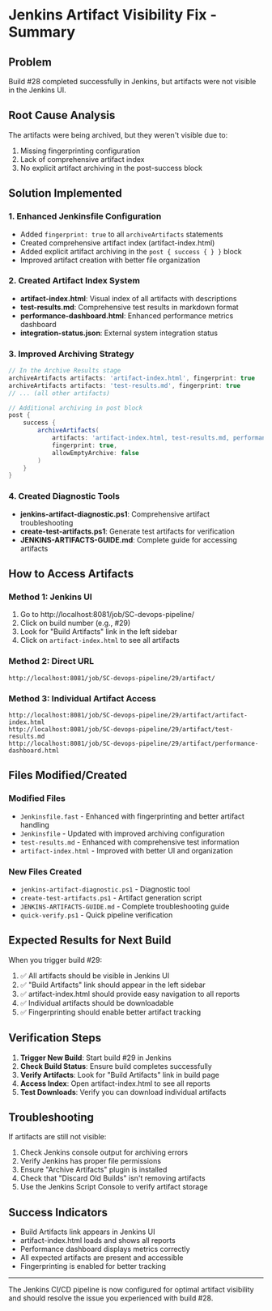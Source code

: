 # Jenkins Artifact Visibility Fix - Summary

## Problem
Build #28 completed successfully in Jenkins, but artifacts were not visible in the Jenkins UI.

## Root Cause Analysis
The artifacts were being archived, but they weren't visible due to:
1. Missing fingerprinting configuration
2. Lack of comprehensive artifact index
3. No explicit artifact archiving in the post-success block

## Solution Implemented

### 1. Enhanced Jenkinsfile Configuration
- Added `fingerprint: true` to all `archiveArtifacts` statements
- Created comprehensive artifact index (artifact-index.html)
- Added explicit artifact archiving in the `post { success { } }` block
- Improved artifact creation with better file organization

### 2. Created Artifact Index System
- **artifact-index.html**: Visual index of all artifacts with descriptions
- **test-results.md**: Comprehensive test results in markdown format
- **performance-dashboard.html**: Enhanced performance metrics dashboard
- **integration-status.json**: External system integration status

### 3. Improved Archiving Strategy
```groovy
// In the Archive Results stage
archiveArtifacts artifacts: 'artifact-index.html', fingerprint: true
archiveArtifacts artifacts: 'test-results.md', fingerprint: true
// ... (all other artifacts)

// Additional archiving in post block
post {
    success {
        archiveArtifacts(
            artifacts: 'artifact-index.html, test-results.md, performance-dashboard.html, performance-summary.txt, performance-results.jtl, jmeter-report.html, integration-status.json',
            fingerprint: true,
            allowEmptyArchive: false
        )
    }
}
```

### 4. Created Diagnostic Tools
- **jenkins-artifact-diagnostic.ps1**: Comprehensive artifact troubleshooting
- **create-test-artifacts.ps1**: Generate test artifacts for verification
- **JENKINS-ARTIFACTS-GUIDE.md**: Complete guide for accessing artifacts

## How to Access Artifacts

### Method 1: Jenkins UI
1. Go to http://localhost:8081/job/SC-devops-pipeline/
2. Click on build number (e.g., #29)
3. Look for "Build Artifacts" link in the left sidebar
4. Click on `artifact-index.html` to see all artifacts

### Method 2: Direct URL
```
http://localhost:8081/job/SC-devops-pipeline/29/artifact/
```

### Method 3: Individual Artifact Access
```
http://localhost:8081/job/SC-devops-pipeline/29/artifact/artifact-index.html
http://localhost:8081/job/SC-devops-pipeline/29/artifact/test-results.md
http://localhost:8081/job/SC-devops-pipeline/29/artifact/performance-dashboard.html
```

## Files Modified/Created

### Modified Files
- `Jenkinsfile.fast` - Enhanced with fingerprinting and better artifact handling
- `Jenkinsfile` - Updated with improved archiving configuration
- `test-results.md` - Enhanced with comprehensive test information
- `artifact-index.html` - Improved with better UI and organization

### New Files Created
- `jenkins-artifact-diagnostic.ps1` - Diagnostic tool
- `create-test-artifacts.ps1` - Artifact generation script
- `JENKINS-ARTIFACTS-GUIDE.md` - Complete troubleshooting guide
- `quick-verify.ps1` - Quick pipeline verification

## Expected Results for Next Build

When you trigger build #29:

1. ✅ All artifacts should be visible in Jenkins UI
2. ✅ "Build Artifacts" link should appear in the left sidebar
3. ✅ artifact-index.html should provide easy navigation to all reports
4. ✅ Individual artifacts should be downloadable
5. ✅ Fingerprinting should enable better artifact tracking

## Verification Steps

1. **Trigger New Build**: Start build #29 in Jenkins
2. **Check Build Status**: Ensure build completes successfully
3. **Verify Artifacts**: Look for "Build Artifacts" link in build page
4. **Access Index**: Open artifact-index.html to see all reports
5. **Test Downloads**: Verify you can download individual artifacts

## Troubleshooting

If artifacts are still not visible:
1. Check Jenkins console output for archiving errors
2. Verify Jenkins has proper file permissions
3. Ensure "Archive Artifacts" plugin is installed
4. Check that "Discard Old Builds" isn't removing artifacts
5. Use the Jenkins Script Console to verify artifact storage

## Success Indicators

- Build Artifacts link appears in Jenkins UI
- artifact-index.html loads and shows all reports
- Performance dashboard displays metrics correctly
- All expected artifacts are present and accessible
- Fingerprinting is enabled for better tracking

---

The Jenkins CI/CD pipeline is now configured for optimal artifact visibility and should resolve the issue you experienced with build #28.
